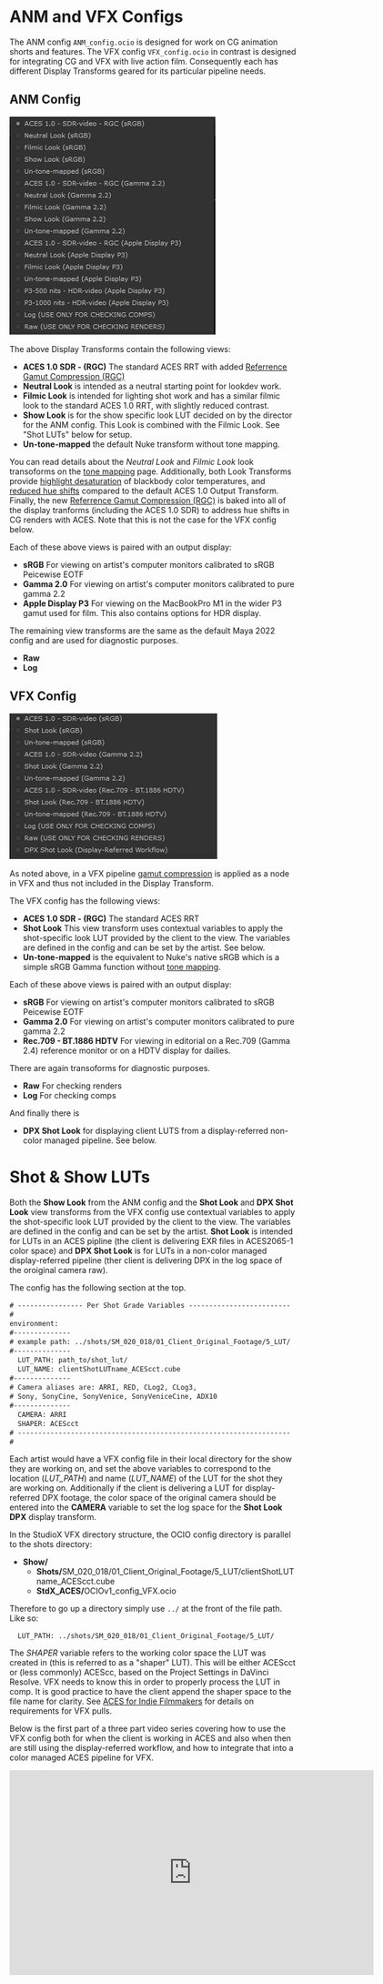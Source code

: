 # ANM and VFX Configs

The ANM config ````ANM_config.ocio```` is designed for work on CG animation shorts and features. The VFX config ````VFX_config.ocio```` in contrast is designed for integrating CG and VFX with live action film. Consequently each has different Display Transforms geared for its particular pipeline needs.

## ANM Config

![img](img/Nuke_view_anm.png)

The above Display Transforms contain the following views:

- **ACES 1.0 SDR - (RGC)** The standard ACES RRT with added [Referrence Gamut Compression (RGC)](docs/gamut.md)
- **Neutral Look** is intended as a neutral starting point for lookdev work. 
- **Filmic Look** is intended for lighting shot work and has a similar filmic look to the standard ACES 1.0 RRT, with slightly reduced contrast. 
- **Show Look** is for the show specific look LUT decided on by the director for the ANM config. This Look is combined with the Filmic Look. See "Shot LUTs" below for setup.
- **Un-tone-mapped** the default Nuke transform without tone mapping.

You can read details about the *Neutral Look* and *Filmic Look* look transoforms on the [tone mapping](tonemap.md) page.  Additionally, both Look Transforms provide [highlight desaturation](docs/highlight.md) of blackbody color temperatures, and [reduced hue shifts](docs/chroma.md) compared to the default ACES 1.0 Output Transform. Finally, the new [Referrence Gamut Compression (RGC)](docs/gamut.md) is baked into all of the display tranforms (including the ACES 1.0 SDR) to address hue shifts in CG renders with ACES. Note that this is not the case for the VFX config below.

Each of these above views is paired with an output display:

- **sRGB** For viewing on artist's computer monitors calibrated to sRGB Peicewise EOTF
- **Gamma 2.0** For viewing on artist's computer monitors calibrated to pure gamma 2.2
- **Apple Display P3** For viewing on the MacBookPro M1 in the wider P3 gamut used for film. This also contains options for HDR display.

The remaining view transforms are the same as the default Maya 2022 config and are used for diagnostic purposes.

- **Raw** 
- **Log**


## VFX Config
   
![img](img/Nuke_view_vfx.png)

As noted above, in a VFX pipeline [gamut compression](gamut.md) is applied as a node in VFX and thus not included in the Display Transform. 

The VFX config has the following views:

- **ACES 1.0 SDR - (RGC)** The standard ACES RRT
- **Shot Look** This view transform uses contextual variables to apply the shot-specific look LUT provided by the client to the view. The variables are defined in the config and can be set by the artist. See below.
- **Un-tone-mapped** is the equivalent to Nuke's native sRGB which is a simple sRGB Gamma function without [tone mapping](tonemap.md). 

Each of these above views is paired with an output display:

- **sRGB** For viewing on artist's computer monitors calibrated to sRGB Peicewise EOTF
- **Gamma 2.0** For viewing on artist's computer monitors calibrated to pure gamma 2.2
- **Rec.709 - BT.1886 HDTV** For viewing in editorial on a Rec.709 (Gamma 2.4) reference monitor or on a HDTV display for dailies. 

There are again transoforms for diagnostic purposes.
- **Raw** For checking renders
- **Log** For checking comps

And finally there is 
- **DPX Shot Look** for displaying client LUTS from a display-referred non-color managed pipeline. See below.

# Shot & Show LUTs 

Both the **Show Look** from the ANM config and the **Shot Look** and **DPX Shot Look** view transforms from the VFX config use contextual variables to apply the shot-specific look LUT provided by the client to the view. The variables are defined in the config and can be set by the artist. **Shot Look** is intended for LUTs in an ACES pipline (the client is delivering EXR files in ACES2065-1 color space) and **DPX Shot Look** is for LUTs in a non-color managed display-referred pipeline (ther client is delivering DPX in the log space of the oroiginal camera raw).

The config has the following section at the top.

````
# ---------------- Per Shot Grade Variables ------------------------- #
environment:
#--------------
# example path: ../shots/SM_020_018/01_Client_Original_Footage/5_LUT/
#--------------
  LUT_PATH: path_to/shot_lut/
  LUT_NAME: clientShotLUTname_ACEScct.cube
#--------------
# Camera aliases are: ARRI, RED, CLog2, CLog3, 
# Sony, SonyCine, SonyVenice, SonyVeniceCine, ADX10
#--------------
  CAMERA: ARRI
  SHAPER: ACEScct
# ------------------------------------------------------------------- # 
````
Each artist would have a VFX config file in their local directory for the show they are working on, and set the above variables to correspond to the location (*LUT_PATH*) and name (*LUT_NAME*) of the LUT for the shot they are working on. Additionally if the client is delivering a LUT for display-referred DPX footage, the color space of the original camera should be entered into the **CAMERA** variable to set the log space for the **Shot Look DPX** display transform. 

In the StudioX VFX directory structure, the OCIO config directory is parallel to the shots directory:

- **Show/**
  - <b>Shots/</b>SM_020_018/01_Client_Original_Footage/5_LUT/clientShotLUTname_ACEScct.cube
  - <b>StdX_ACES/</b>OCIOv1_config_VFX.ocio

Therefore to go up a directory simply use ```../``` at the front of the file path. Like so:

````
  LUT_PATH: ../shots/SM_020_018/01_Client_Original_Footage/5_LUT/ 
````
The *SHAPER* variable refers to the working color space the LUT was created in (this is referred to as a "shaper" LUT). This will be either ACEScct or (less commonly) ACEScc, based on the Project Settings in DaVinci Resolve. VFX needs to know this in order to properly process the LUT in comp. It is good practice to have the client append the shaper space to the file name for clarity. See [ACES for Indie Filmmakers](VFXpulls.md#require) for details on requirements for VFX pulls. 

Below is the first part of a three part video series covering how to use the VFX config both for when the client is working in ACES and also when then are still using the display-referred workflow, and how to integrate that into a color managed ACES pipeline for VFX.

<iframe src="https://player.vimeo.com/video/670932546?h=ffdbf2d358" width="640" height="360" frameborder="0" allow="autoplay; fullscreen; picture-in-picture" allowfullscreen></iframe>
